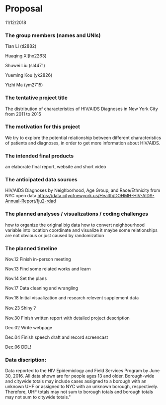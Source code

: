 Proposal
================
11/12/2018

### The group members (names and UNIs)

Tian Li (tl2882)

Huaqing Xi(hx2263)

Shuwei Liu (sl4471)

Yueming Kou (yk2826)

Yizhi Ma (ym2715)

### The tentative project title

The distribution of characteristics of HIV/AIDS Diagnoses in New York City from 2011 to 2015

### The motivation for this project

We try to explore the potential relationship between different characteristics of patients and diagnoses, in order to get more information about HIV/AIDS.

### The intended final products

an elaborate final report, website and short video

### The anticipated data sources

HIV/AIDS Diagnoses by Neighborhood, Age Group, and Race/Ethnicity from NYC open data <https://data.cityofnewyork.us/Health/DOHMH-HIV-AIDS-Annual-Report/fju2-rdad>

### The planned analyses / visualizations / coding challenges

how to organize the original big data how to convert neighbourhood variable into location coordinate and visualize it maybe some relationships are not obvious or just caused by randomization

### The planned timeline

Nov.12 Finish in-person meeting

Nov.13 Find some related works and learn

Nov.14 Set the plans

Nov.17 Data cleaning and wrangling

Nov.18 Initial visualization and research relevent supplement data

Nov.23 Shiny？

Nov.30 Finish written report with detailed project description

Dec.02 Write webpage

Dec.04 Finish speech draft and record screencast

Dec.06 DDL!

### Data discription:

Data reported to the HIV Epidemiology and Field Services Program by June 30, 2016. All data shown are for people ages 13 and older. Borough-wide and citywide totals may include cases assigned to a borough with an unknown UHF or assigned to NYC with an unknown borough, respectively. Therefore, UHF totals may not sum to borough totals and borough totals may not sum to citywide totals."
